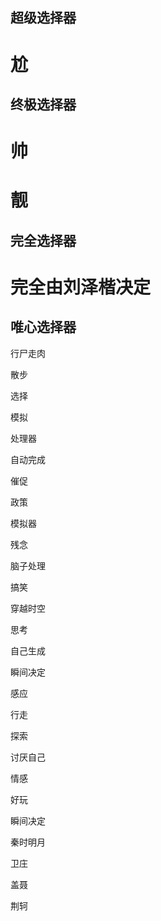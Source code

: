 ## 超级选择器

# 尬

## 终极选择器

# 帅

# 靓

## 完全选择器

# 完全由刘泽楷决定

## 唯心选择器

行尸走肉

散步

选择

模拟

处理器

自动完成

催促

政策

模拟器

残念

脑子处理

搞笑

穿越时空

思考

自己生成

瞬间决定

感应

行走

探索

讨厌自己

情感

好玩

瞬间决定

秦时明月

卫庄

盖聂

荆轲